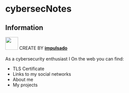 # cybersecNotes
## Information
<img width="40" src="https://user-images.githubusercontent.com/72570835/160851125-da20806b-a367-4e2c-8253-bdd620191ac5.jpg"/> CREATE BY [**impulsado**](https://www.instagram.com/impulsado/)
<br/>
<br/>
As a cybersecurity enthusiast I 
On the web you can find:
- TLS Certificate
- Links to my social networks
- About me
- My projects